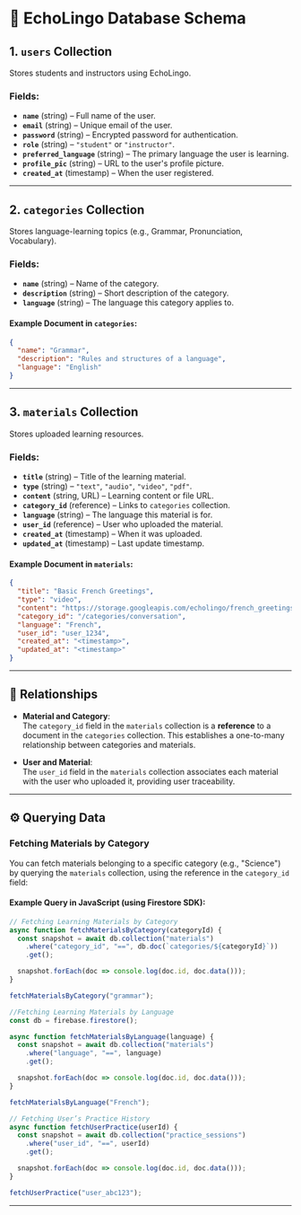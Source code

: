 # 📂 EchoLingo Database Schema

## **1. `users` Collection**
Stores students and instructors using EchoLingo.

### Fields:
- **`name`** (string) – Full name of the user.
- **`email`** (string) – Unique email of the user.
- **`password`** (string) – Encrypted password for authentication.
- **`role`** (string) – `"student"` or `"instructor"`.
- **`preferred_language`** (string) – The primary language the user is learning.
- **`profile_pic`** (string) – URL to the user's profile picture.
- **`created_at`** (timestamp) – When the user registered.

---

## **2. `categories` Collection**
Stores language-learning topics (e.g., Grammar, Pronunciation, Vocabulary).

### Fields:
- **`name`** (string) – Name of the category.
- **`description`** (string) – Short description of the category.
- **`language`** (string) – The language this category applies to.

#### **Example Document in `categories`:**
```json
{
  "name": "Grammar",
  "description": "Rules and structures of a language",
  "language": "English"
}
```

---

## **3. `materials` Collection**
Stores uploaded learning resources.

### Fields:
- **`title`** (string) – Title of the learning material.
- **`type`** (string) – `"text"`, `"audio"`, `"video"`, `"pdf"`.
- **`content`** (string, URL) – Learning content or file URL.
- **`category_id`** (reference) – Links to `categories` collection.
- **`language`** (string) – The language this material is for.
- **`user_id`** (reference) – User who uploaded the material.
- **`created_at`** (timestamp) – When it was uploaded.
- **`updated_at`** (timestamp) – Last update timestamp.

#### **Example Document in `materials`:**
```json
{
  "title": "Basic French Greetings",
  "type": "video",
  "content": "https://storage.googleapis.com/echolingo/french_greetings.mp4",
  "category_id": "/categories/conversation",
  "language": "French",
  "user_id": "user_1234",
  "created_at": "<timestamp>",
  "updated_at": "<timestamp>"
}
```

---

## 🔗 Relationships

- **Material and Category**:  
  The `category_id` field in the `materials` collection is a **reference** to a document in the `categories` collection. This establishes a one-to-many relationship between categories and materials.

- **User and Material**:  
  The `user_id` field in the `materials` collection associates each material with the user who uploaded it, providing user traceability.

---

## ⚙️ Querying Data

### Fetching Materials by Category

You can fetch materials belonging to a specific category (e.g., "Science") by querying the `materials` collection, using the reference in the `category_id` field:

#### **Example Query in JavaScript (using Firestore SDK):**
```js
// Fetching Learning Materials by Category
async function fetchMaterialsByCategory(categoryId) {
  const snapshot = await db.collection("materials")
    .where("category_id", "==", db.doc(`categories/${categoryId}`))
    .get();

  snapshot.forEach(doc => console.log(doc.id, doc.data()));
}

fetchMaterialsByCategory("grammar");

//Fetching Learning Materials by Language
const db = firebase.firestore();

async function fetchMaterialsByLanguage(language) {
  const snapshot = await db.collection("materials")
    .where("language", "==", language)
    .get();

  snapshot.forEach(doc => console.log(doc.id, doc.data()));
}

fetchMaterialsByLanguage("French");

// Fetching User’s Practice History
async function fetchUserPractice(userId) {
  const snapshot = await db.collection("practice_sessions")
    .where("user_id", "==", userId)
    .get();

  snapshot.forEach(doc => console.log(doc.id, doc.data()));
}

fetchUserPractice("user_abc123");
```

---